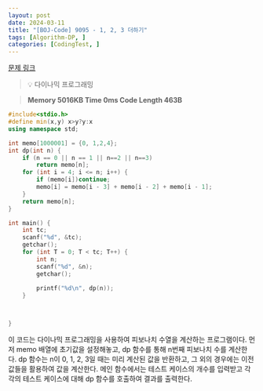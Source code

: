 ```yaml
---
layout: post
date: 2024-03-11
title: "[BOJ-Code] 9095 - 1, 2, 3 더하기"
tags: [Algorithm-DP, ]
categories: [CodingTest, ]
---
```


[문제 링크](https://www.acmicpc.net/problem/9095)


> 💡 다이나믹 프로그래밍


> **Memory   5016KB                                   Time   0ms                                Code Length   463B**


```c++
#include<stdio.h>
#define min(x,y) x>y?y:x
using namespace std;

int memo[1000001] = {0, 1,2,4};
int dp(int n) {
	if (n == 0 || n == 1 || n==2 || n==3)
		return memo[n];
	for (int i = 4; i <= n; i++) {
		if (memo[i])continue;
		memo[i] = memo[i - 3] + memo[i - 2] + memo[i - 1];
	}
	return memo[n];
}

int main() {
	int tc;
	scanf("%d", &tc);
	getchar();
	for (int T = 0; T < tc; T++) {
		int n;
		scanf("%d", &n);
		getchar();
		
		printf("%d\n", dp(n));
	}



}
```


이 코드는 다이나믹 프로그래밍을 사용하여 피보나치 수열을 계산하는 프로그램이다. 먼저 memo 배열에 초기값을 설정해놓고, dp 함수를 통해 n번째 피보나치 수를 계산한다. dp 함수는 n이 0, 1, 2, 3일 때는 미리 계산된 값을 반환하고, 그 외의 경우에는 이전 값들을 활용하여 값을 계산한다. 메인 함수에서는 테스트 케이스의 개수를 입력받고 각각의 테스트 케이스에 대해 dp 함수를 호출하여 결과를 출력한다.

